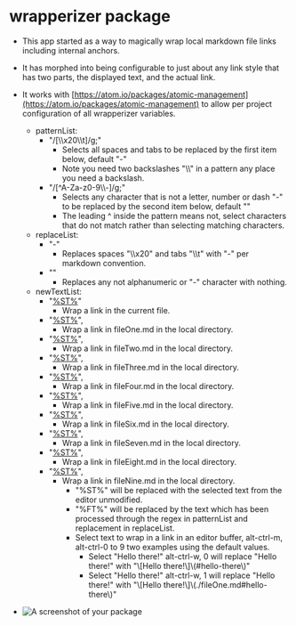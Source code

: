 # wrapperizer package

  - This app started as a way to magically wrap local markdown file links including internal anchors.
  - It has morphed into being configurable to just about any link style that has two parts, the displayed text, and the actual link.
  - It works with [https://atom.io/packages/atomic-management](https://atom.io/packages/atomic-management) to allow per project configuration of all wrapperizer variables.
    - patternList:
      - "/[\\\\x20\\\\t]/g;"
        - Selects all spaces and tabs to be replaced by the first item below, default "-"
        - Note you need two backslashes "\\\\" in a pattern any place you need a backslash.
      - "/[^A-Za-z0-9\\\\-]/g;" 
        - Selects any character that is not a letter, number or dash "-" to be replaced by the second item below, default ""
        - The leading ^ inside the pattern means not, select characters that do not match rather than selecting matching characters.
    - replaceList:
      - "-" 
        - Replaces spaces "\\\\x20" and tabs "\\\\t" with "-" per markdown convention.
      - "" 
        - Replaces any not alphanumeric or "-" character with nothing.
    - newTextList:
      - "[%ST%](\#%FT%)"
        - Wrap a link in the current file.
      - "[%ST%](./fileOne.md\#%FT%)",
        - Wrap a link in fileOne.md in the local directory.
      - "[%ST%](./fileTwo.md\#%FT%)",
        - Wrap a link in fileTwo.md in the local directory.
      - "[%ST%](./fileThree.md\#%FT%)",
        - Wrap a link in fileThree.md in the local directory.
      - "[%ST%](./fileFour.md\#%FT%)",
        - Wrap a link in fileFour.md in the local directory.
      - "[%ST%](./fileFive.md\#%FT%)",
        - Wrap a link in fileFive.md in the local directory.
      - "[%ST%](./fileSix.md\#%FT%)",
        - Wrap a link in fileSix.md in the local directory.
      - "[%ST%](./fileSeven.md\#%FT%)",
        - Wrap a link in fileSeven.md in the local directory.
      - "[%ST%](./fileEight.md\#%FT%)",
        - Wrap a link in fileEight.md in the local directory.
      - "[%ST%](./fileNine.md\#%FT%)",
        - Wrap a link in fileNine.md in the local directory.
          - "%ST%" will be replaced with the selected text from the editor unmodified.
          - "%FT%" will be replaced by the text which has been processed through the regex in patternList and replacement in replaceList.
          - Select text to wrap in a link in an editor buffer, alt-ctrl-m, alt-ctrl-0 to 9 two examples using the default values.
            - Select "Hello there!" alt-ctrl-w, 0 will replace "Hello there!" with "\\[Hello there!\\]\\(#hello-there\\)"
            - Select "Hello there!" alt-ctrl-w, 1 will replace "Hello there!" with "\\[Hello there!\\]\\(./fileOne.md#hello-there\\)"


  - ![A screenshot of your package](https://f.cloud.github.com/assets/69169/2290250/c35d867a-a017-11e3-86be-cd7c5bf3ff9b.gif)

